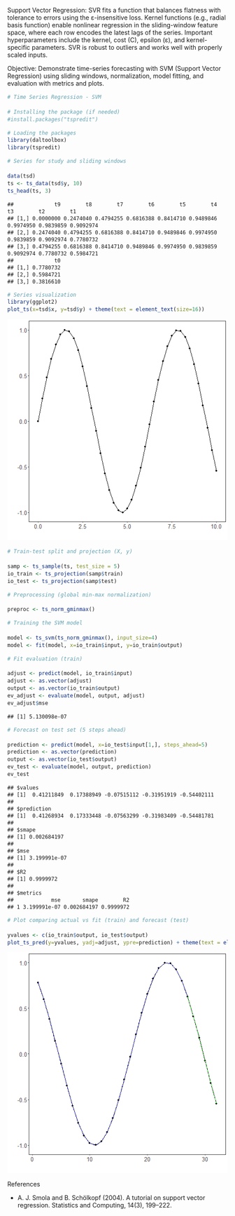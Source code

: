 Support Vector Regression: SVR fits a function that balances flatness with tolerance to errors using the ε-insensitive loss. Kernel functions (e.g., radial basis function) enable nonlinear regression in the sliding-window feature space, where each row encodes the latest lags of the series. Important hyperparameters include the kernel, cost (C), epsilon (ε), and kernel-specific parameters. SVR is robust to outliers and works well with properly scaled inputs.

Objective: Demonstrate time-series forecasting with SVM (Support Vector Regression) using sliding windows, normalization, model fitting, and evaluation with metrics and plots.


``` r
# Time Series Regression - SVM

# Installing the package (if needed)
#install.packages("tspredit")
```


``` r
# Loading the packages
library(daltoolbox)
library(tspredit) 
```


``` r
# Series for study and sliding windows

data(tsd)
ts <- ts_data(tsd$y, 10)
ts_head(ts, 3)
```

```
##             t9        t8        t7        t6        t5        t4        t3        t2        t1
## [1,] 0.0000000 0.2474040 0.4794255 0.6816388 0.8414710 0.9489846 0.9974950 0.9839859 0.9092974
## [2,] 0.2474040 0.4794255 0.6816388 0.8414710 0.9489846 0.9974950 0.9839859 0.9092974 0.7780732
## [3,] 0.4794255 0.6816388 0.8414710 0.9489846 0.9974950 0.9839859 0.9092974 0.7780732 0.5984721
##             t0
## [1,] 0.7780732
## [2,] 0.5984721
## [3,] 0.3816610
```


``` r
# Series visualization
library(ggplot2)
plot_ts(x=tsd$x, y=tsd$y) + theme(text = element_text(size=16))
```

![plot of chunk unnamed-chunk-4](fig/ts_svm/unnamed-chunk-4-1.png)


``` r
# Train-test split and projection (X, y)

samp <- ts_sample(ts, test_size = 5)
io_train <- ts_projection(samp$train)
io_test <- ts_projection(samp$test)
```


``` r
# Preprocessing (global min-max normalization)

preproc <- ts_norm_gminmax()
```


``` r
# Training the SVM model

model <- ts_svm(ts_norm_gminmax(), input_size=4)
model <- fit(model, x=io_train$input, y=io_train$output)
```


``` r
# Fit evaluation (train)

adjust <- predict(model, io_train$input)
adjust <- as.vector(adjust)
output <- as.vector(io_train$output)
ev_adjust <- evaluate(model, output, adjust)
ev_adjust$mse
```

```
## [1] 5.130098e-07
```


``` r
# Forecast on test set (5 steps ahead)

prediction <- predict(model, x=io_test$input[1,], steps_ahead=5)
prediction <- as.vector(prediction)
output <- as.vector(io_test$output)
ev_test <- evaluate(model, output, prediction)
ev_test
```

```
## $values
## [1]  0.41211849  0.17388949 -0.07515112 -0.31951919 -0.54402111
## 
## $prediction
## [1]  0.41268934  0.17333448 -0.07563299 -0.31983409 -0.54481781
## 
## $smape
## [1] 0.002684197
## 
## $mse
## [1] 3.199991e-07
## 
## $R2
## [1] 0.9999972
## 
## $metrics
##            mse       smape        R2
## 1 3.199991e-07 0.002684197 0.9999972
```


``` r
# Plot comparing actual vs fit (train) and forecast (test)

yvalues <- c(io_train$output, io_test$output)
plot_ts_pred(y=yvalues, yadj=adjust, ypre=prediction) + theme(text = element_text(size=16))
```

![plot of chunk unnamed-chunk-10](fig/ts_svm/unnamed-chunk-10-1.png)

References
- A. J. Smola and B. Schölkopf (2004). A tutorial on support vector regression. Statistics and Computing, 14(3), 199–222.
